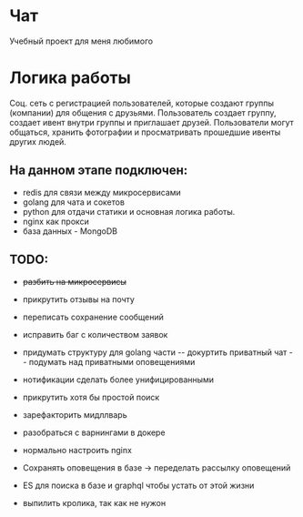 # Чат
Учебный проект для меня любимого

# Логика работы 

Соц. сеть с регистрацией пользователей, которые создают группы (компании) для общения с друзьями. Пользователь создает группу, создает ивент внутри группы и приглашает друзей. Пользователи могут общаться, хранить фотографии и просматривать прошедшие ивенты других людей.

## На данном этапе подключен:
* redis для связи между микросервисами
* golang для чата и сокетов
* python для отдачи статики и основная логика работы. 
* nginx как прокси
* база данных - MongoDB


## TODO: 

- ~~разбить на микросервисы~~
- прикрутить отзывы на почту
- переписать сохранение сообщений
- исправить баг с количеством заявок
- придумать структуру для golang части
-- докуртить приватный чат
-- подумать над приватными оповещениями
- нотификации сделать более унифицированными
- прикрутить хотя бы простой поиск
- зарефакторить мидллварь
- разобраться с варнингами в докере
- нормально настроить nginx
- Сохранять оповещения в базе -> переделать рассылку оповещений
- ES для поиска в базе и graphql чтобы устать от этой жизни

- выпилить кролика, так как не нужон
